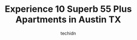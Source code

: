 ---
layout: ampstory
image: https://i0.wp.com/www.depkes.org/wp-content/uploads/2023/06/55-plus-apartments-0-in-austin-tx-1685777357.jpeg?resize=640,853
author: techidn
featured: false
description: Discover the impressive array of 55 Plus Apartments options in Austin TX, where you can find 10 of the largest 55 Plus Apartments establishments in the area. From renowned classics to hidden
title: Experience 10 Superb 55 Plus Apartments in Austin TX
cover:
   title: Experience 10 Superb 55 Plus Apartments in Austin TX
   subtitle: Rickpate
   background: https://www.depkes.org/wp-content/uploads/2023/06/55-plus-apartments-0-in-austin-tx-1685777357.jpeg

pages: 
 - layout: thirds
   top: <h1>#1 The Continental Retirement Community</h1>
   bottom: "<p>Those individuals with good health who are able to live independently may still want a lifestyle change from owning a home. The Continental Retirement Community can provi</p>"
   background: https://www.depkes.org/wp-content/uploads/2023/06/55-plus-apartments-1-in-austin-tx-1685777357.jpeg
   backgroundblur: true
 - layout: thirds
   top: <h1>#2 Holiday, The Renaissance-Austin</h1>
   bottom: "<p>My mother lived at the Renaissance Austin for the past 2 years on the Assisted Living side.  My mothers and my experiences in AL have been absolutely amazing. Jennifer S</p>"
   background: https://www.depkes.org/wp-content/uploads/2023/06/55-plus-apartments-2-in-austin-tx-1685777358.png
   cta:
      link: https://www.depkes.org/blog/experience-10-superb-55-plus-apartments-in-austin-tx/
      text: Experience 10 Superb 55 Plus Apartments in Austin TX
 - layout: thirds
   top: <h1>#3 The Nightingale at Goodnight Ranch</h1>
   bottom: "<p>5900 Charles Merle Dr., Austin, TX 78747, United States</p>"
   background: https://www.depkes.org/wp-content/uploads/2023/06/55-plus-apartments-3-in-austin-tx-1685777359.jpeg
   cta:
      link: https://www.depkes.org/blog/experience-10-superb-55-plus-apartments-in-austin-tx/
      text: Experience 10 Superb 55 Plus Apartments in Austin TX
 - layout: thirds
   top: <h1>#4 The Clairmont Retirement Community</h1>
   bottom: "<p>12463 Los Indios Trail, Austin, TX 78729, United States</p>"
   background: https://images.unsplash.com/photo-1597773150796-e5c14ebecbf5?ixlib=rb-4.0.3&ixid=MnwxMjA3fDB8MHxwaG90by1wYWdlfHx8fGVufDB8fHx8&auto=format&fit=crop&w=640&h=853&q=80
   cta:
      link: https://www.depkes.org/blog/experience-10-superb-55-plus-apartments-in-austin-tx/
      text: Experience 10 Superb 55 Plus Apartments in Austin TX
 - layout: thirds
   top: <h1>#5 Everleigh Lakeline</h1>
   bottom: "<p>9821 N Lake Creek Pkwy, Austin, TX 78717, United States</p>"
   background: https://images.unsplash.com/photo-1522441815192-d9f04eb0615c?ixlib=rb-4.0.3&ixid=MnwxMjA3fDB8MHxwaG90by1wYWdlfHx8fGVufDB8fHx8&auto=format&fit=crop&w=640&h=853&q=80
   cta:
      link: https://www.depkes.org/blog/experience-10-superb-55-plus-apartments-in-austin-tx/
      text: Experience 10 Superb 55 Plus Apartments in Austin TX
 - layout: thirds
   top: <h1>#6 Affinity at Wells Branch</h1>
   bottom: "<p>14508 Owen-Tech Blvd, Austin, TX 78728, United States</p>"
   background: https://images.unsplash.com/photo-1534312527009-56c7016453e6?ixlib=rb-4.0.3&ixid=MnwxMjA3fDB8MHxwaG90by1wYWdlfHx8fGVufDB8fHx8&auto=format&fit=crop&w=640&h=853&q=80
   cta:
      link: https://www.depkes.org/blog/experience-10-superb-55-plus-apartments-in-austin-tx/
      text: Experience 10 Superb 55 Plus Apartments in Austin TX
 - layout: thirds
   top: <h1>#7 Overture Domain</h1>
   bottom: "<p>3100 Kramer Ln, Austin, TX 78758, United States</p>"
   background: https://images.unsplash.com/photo-1549241520-425e3dfc01cb?ixlib=rb-4.0.3&ixid=MnwxMjA3fDB8MHxwaG90by1wYWdlfHx8fGVufDB8fHx8&auto=format&fit=crop&w=640&h=853&q=80
   cta:
      link: https://www.depkes.org/blog/experience-10-superb-55-plus-apartments-in-austin-tx/
      text: Experience 10 Superb 55 Plus Apartments in Austin TX
 - layout: thirds
   middle: Continue reading...
   background: https://images.unsplash.com/photo-1602536052359-ef94c21c5948?ixlib=rb-4.0.3&ixid=MnwxMjA3fDB8MHxwaG90by1wYWdlfHx8fGVufDB8fHx8&auto=format&fit=crop&w=640&h=853&q=80
   cta:
      link: https://www.depkes.org/blog/experience-10-superb-55-plus-apartments-in-austin-tx/
      text: Experience 10 Superb 55 Plus Apartments in Austin TX
      
---